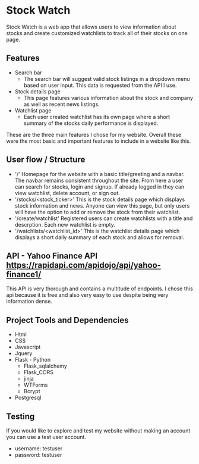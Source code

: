 # Stock Watch

Stock Watch is a web app that allows users to view information about stocks and create customized watchlists to track all
of their stocks on one page.

## Features

- Search bar
  - The search bar will suggest valid stock listings in a dropdown menu based on user input. This data is requested from the API I use.
- Stock details page
  - This page features various information about the stock and company as well as recent news listings.
- Watchlist page
  - Each user created watchlist has its own page where a short summary of the stocks daily performance is displayed.

These are the three main features I chose for my website. Overall these were the most basic and important features
to include in a website like this.

## User flow / Structure

- '/' Homepage for the website with a basic title/greeting and a navbar. The navbar remains consistent throughout the site.
  From here a user can search for stocks, login and signup. If already logged in they can view watchlist, delete account, or sign out.
- '/stocks/<stock_ticker>' This is the stock details page which displays stock information and news. Anyone can view this page,
  but only users will have the option to add or remove the stock from their watchlist.
- '/create/watchlist' Registered users can create watchlists with a title and descrption. Each new watchlist is empty.
- '/watchlists/<watchlist_id>' This is the watchlist details page which displays a short daily summary of each stock and allows for removal.

## API - Yahoo Finance API https://rapidapi.com/apidojo/api/yahoo-finance1/

This API is very thorough and contains a multitude of endpoints. I chose this api because it is free and also very easy to use
despite being very information dense.

## Project Tools and Dependencies

- Html
- CSS
- Javascript
- Jquery
- Flask - Python
  - Flask_sqlalchemy
  - Flask_CORS
  - jinja
  - WTForms
  - Bcrypt
- Postgresql

## Testing

If you would like to explore and test my website without making an account you can use a test user account.
- username: testuser
- password: testuser